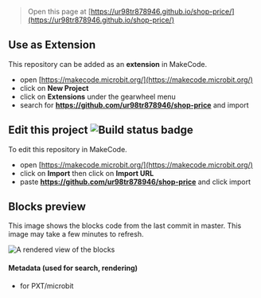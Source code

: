 
> Open this page at [https://ur98tr878946.github.io/shop-price/](https://ur98tr878946.github.io/shop-price/)

## Use as Extension

This repository can be added as an **extension** in MakeCode.

* open [https://makecode.microbit.org/](https://makecode.microbit.org/)
* click on **New Project**
* click on **Extensions** under the gearwheel menu
* search for **https://github.com/ur98tr878946/shop-price** and import

## Edit this project ![Build status badge](https://github.com/ur98tr878946/shop-price/workflows/MakeCode/badge.svg)

To edit this repository in MakeCode.

* open [https://makecode.microbit.org/](https://makecode.microbit.org/)
* click on **Import** then click on **Import URL**
* paste **https://github.com/ur98tr878946/shop-price** and click import

## Blocks preview

This image shows the blocks code from the last commit in master.
This image may take a few minutes to refresh.

![A rendered view of the blocks](https://github.com/ur98tr878946/shop-price/raw/master/.github/makecode/blocks.png)

#### Metadata (used for search, rendering)

* for PXT/microbit
<script src="https://makecode.com/gh-pages-embed.js"></script><script>makeCodeRender("{{ site.makecode.home_url }}", "{{ site.github.owner_name }}/{{ site.github.repository_name }}");</script>
